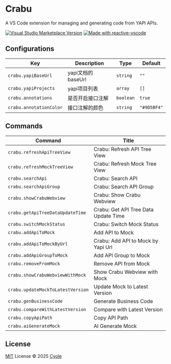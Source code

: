 # Crabu

A VS Code extension for managing and generating code from YAPI APIs.

<a href="https://marketplace.visualstudio.com/items?itemName=cyole.crabu" target="__blank"><img src="https://img.shields.io/visual-studio-marketplace/v/cyole.crabu.svg?color=eee&amp;label=VS%20Code%20Marketplace&logo=visual-studio-code" alt="Visual Studio Marketplace Version" /></a>
<a href="https://kermanx.github.io/reactive-vscode/" target="__blank"><img src="https://img.shields.io/badge/made_with-reactive--vscode-%23007ACC?style=flat&labelColor=%23229863"  alt="Made with reactive-vscode" /></a>

## Configurations

<!-- configs -->

| Key                     | Description    | Type      | Default     |
| ----------------------- | -------------- | --------- | ----------- |
| `crabu.yapiBaseUrl`     | yapi文档的baseUrl | `string`  | `""`        |
| `crabu.yapiProjects`    | yapi项目列表       | `array`   | `[]`        |
| `crabu.annotations`     | 是否开启接口注解       | `boolean` | `true`      |
| `crabu.annotationColor` | 接口注解的颜色        | `string`  | `"#9D5BF4"` |

<!-- configs -->

## Commands

<!-- commands -->

| Command                           | Title                                |
| --------------------------------- | ------------------------------------ |
| `crabu.refreshApiTreeView`        | Crabu: Refresh API Tree View         |
| `crabu.refreshMockTreeView`       | Crabu: Refresh Mock Tree View        |
| `crabu.searchApi`                 | Crabu: Search API                    |
| `crabu.searchApiGroup`            | Crabu: Search API Group              |
| `crabu.showCrabuWebview`          | Crabu: Show Crabu Webview            |
| `crabu.getApiTreeDataUpdateTime`  | Crabu: Get API Tree Data Update Time |
| `crabu.switchMockStatus`          | Crabu: Switch Mock Status            |
| `crabu.addApiToMock`              | Add API to Mock                      |
| `crabu.addApiToMockByUrl`         | Crabu: Add API to Mock by Yapi Url   |
| `crabu.addApiGroupToMock`         | Add API Group to Mock                |
| `crabu.removeFromMock`            | Remove API from Mock                 |
| `crabu.showCrabuWebviewWithMock`  | Show Crabu Webview with Mock         |
| `crabu.updateMockToLatestVersion` | Update Mock to Latest Version        |
| `crabu.genBusinessCode`           | Generate Business Code               |
| `crabu.compareWithLatestVersion`  | Compare with Latest Version          |
| `crabu.copyApiPath`               | Copy API Path                        |
| `crabu.aiGenerateMock`            | AI Generate Mock                     |

<!-- commands -->

## License

[MIT](./LICENSE.md) License © 2025 [Cyole](https://github.com/cyole)
